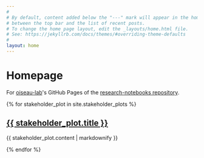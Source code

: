 ```yaml
---
#
# By default, content added below the "---" mark will appear in the home page
# between the top bar and the list of recent posts.
# To change the home page layout, edit the _layouts/home.html file.
# See: https://jekyllrb.com/docs/themes/#overriding-theme-defaults
#
layout: home
---
```


# Homepage
For [oiseau-lab](https://github.com/oiseau-lab)'s GitHub Pages of the [research-notebooks repository](https://github.com/oiseau-lab/research-notebooks).

{% for stakeholder_plot in site.stakeholder_plots %}
  <h2>
    <a href="{{ stakeholder_plot.url }}">
      {{ stakeholder_plot.title }}
    </a>
  </h2>
  <p>{{ stakeholder_plot.content | markdownify }}</p>
{% endfor %}
